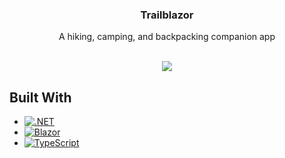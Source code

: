 <div align="center">
  <h3 align="center">Trailblazor</h3>
  
  <p align="center">A hiking, camping, and backpacking companion app</p>
  <br/>
  <img src="https://img.shields.io/github/workflow/status/ArmoryNode/Trailblazor/build?style=flat-square">
</div>

## Built With

- [![.NET][Dotnet-badge]][Dotnet-url]
- [![Blazor][Blazor-badge]][Blazor-url]
- [![TypeScript][TypeScript-badge]][TypeScript-url]

<!-- Links and Images -->
[Dotnet-url]: https://dotnet.microsoft.com/en-us/
[Dotnet-badge]: https://img.shields.io/badge/.NET-492dc4?style=for-the-badge&logo=dotnet&logoColor=white
[Blazor-url]: https://dotnet.microsoft.com/en-us/apps/aspnet/web-apps/blazor
[Blazor-badge]: https://img.shields.io/badge/Blazor-592f8e?style=for-the-badge&logo=blazor&logoColor=white
[TypeScript-url]: https://www.typescriptlang.org/
[TypeScript-badge]: https://img.shields.io/badge/TypeScript-3572b8?style=for-the-badge&logo=typescript&logoColor=white
